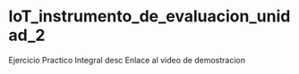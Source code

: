# IoT_instrumento_de_evaluacion_unidad_2

Ejercicio Practico Integral
desc
Enlace al video de demostracion

